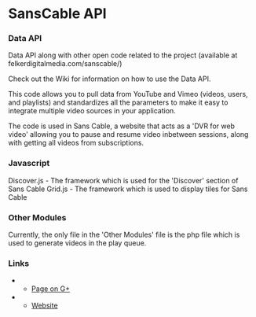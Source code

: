 SansCable API
=========

### Data API
Data API along with other open code related to the project (available at felkerdigitalmedia.com/sanscable/)

Check out the Wiki for information on how to use the Data API.

This code allows you to pull data from YouTube and Vimeo (videos, users, and playlists) and standardizes all the parameters to make it easy to integrate multiple video sources in your application.

The code is used in Sans Cable, a website that acts as a 'DVR for web video' allowing you to pause and resume video inbetween sessions, along with getting all videos from subscriptions.

### Javascript
Discover.js - The framework which is used for the 'Discover' section of Sans Cable
Grid.js - The framework which is used to display tiles for Sans Cable

### Other Modules
Currently, the only file in the 'Other Modules' file is the php file which is used to generate videos in the play queue.

### Links
+ - [Page on G+](https://plus.google.com/108809944855659725152)	
+ - [Website](http://felkerdigitalmedia.com/sanscablebeta/)
